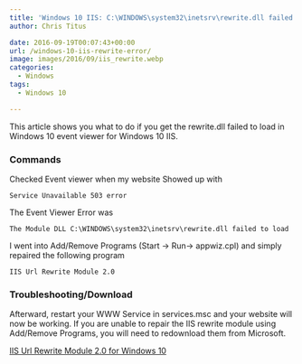 ```yaml
---
title: 'Windows 10 IIS: C:\WINDOWS\system32\inetsrv\rewrite.dll failed to load'
author: Chris Titus

date: 2016-09-19T00:07:43+00:00
url: /windows-10-iis-rewrite-error/
image: images/2016/09/iis_rewrite.webp
categories:
  - Windows
tags:
  - Windows 10

---
```

This article shows you what to do if you get the rewrite.dll failed to load in Windows 10 event viewer for Windows 10 IIS.<!--more-->

### Commands

Checked Event viewer when my website Showed up with
  
`Service Unavailable 503 error`
  
The Event Viewer Error was
  
`The Module DLL C:\WINDOWS\system32\inetsrv\rewrite.dll failed to load`
  
I went into Add/Remove Programs (Start -> Run-> appwiz.cpl) and simply repaired the following program
  
`IIS Url Rewrite Module 2.0`

### Troubleshooting/Download

Afterward, restart your WWW Service in services.msc and your website will now be working. If you are unable to repair the IIS rewrite module using Add/Remove Programs, you will need to redownload them from Microsoft.
  
[IIS Url Rewrite Module 2.0 for Windows 10][5]

 [5]: https://www.microsoft.com/en-us/download/details.aspx?id=47337

